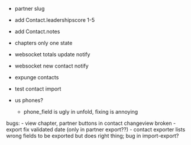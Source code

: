  - partner slug
 - add Contact.leadershipscore 1-5
 - add Contact.notes
 - chapters only one state
 
 - websocket totals update notify
 - websocket new contact notify
 - expunge contacts
 - test contact import

 - us phones?
    - phone_field is ugly in unfold, fixing is annoying

 bugs: 
    - view chapter, partner buttons in contact changeview broken
    - export fix validated date (only in partner export??)
    - contact exporter lists wrong fields to be exported but does right thing; bug in import-export?
